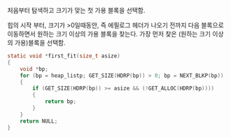처음부터 탐색하고 크기가 맞는 첫 가용 블록을 선택함.

힙의 시작 부터, 크기가 >0일때동안, 즉 에필로그 헤더가 나오기 전까지 다음 블록으로 이동하면서 원하는 크기 이상의 가용 블록을 찾는다. 가장 먼저 찾은 (원하는 크기 이상의 가용)블록을 선택함. 

```C
static void *first_fit(size_t asize)
{
    void *bp;
    for (bp = heap_listp; GET_SIZE(HDRP(bp)) > 0; bp = NEXT_BLKP(bp))
    {
        if (GET_SIZE(HDRP(bp)) >= asize && (!GET_ALLOC(HDRP(bp))))
        {
            return bp;
        }
    }
    return NULL;
}
```
